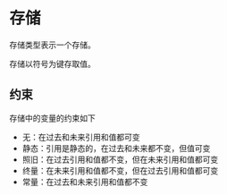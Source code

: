 # 存储

存储类型表示一个存储。

存储以符号为键存取值。

## 约束

存储中的变量的约束如下

- 无：在过去和未来引用和值都可变
- 静态：引用是静态的，在过去和未来都不变，但值可变
- 照旧：在过去引用和值都不变，但在未来引用和值都可变
- 终量：在未来引用和值都不变，但在过去引用和值都可变
- 常量：在过去和未来引用和值都不变

